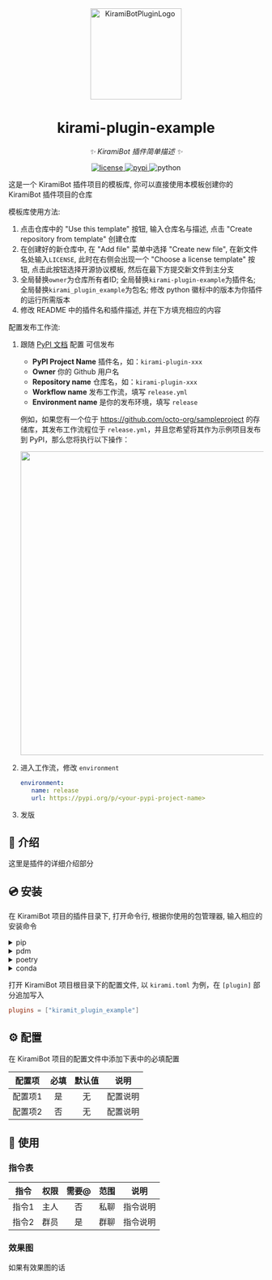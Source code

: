 <div align="center">
  <a href="#"><img src="https://kiramibot.dev/img/logo.svg" width="180" height="180" alt="KiramiBotPluginLogo"></a>
</div>

<div align="center">

# kirami-plugin-example

_✨ KiramiBot 插件简单描述 ✨_


<a href="./LICENSE">
    <img src="https://img.shields.io/github/license/owner/kirami-plugin-example.svg" alt="license">
</a>
<a href="https://pypi.python.org/pypi/kiramibot-plugin-example">
    <img src="https://img.shields.io/pypi/v/kirami-plugin-example.svg" alt="pypi">
</a>
<img src="https://img.shields.io/badge/python-3.10+-blue.svg" alt="python">

</div>

这是一个 KiramiBot 插件项目的模板库, 你可以直接使用本模板创建你的 KiramiBot 插件项目的仓库

模板库使用方法:
1. 点击仓库中的 "Use this template" 按钮, 输入仓库名与描述, 点击 "Create repository from template" 创建仓库
2. 在创建好的新仓库中, 在 "Add file" 菜单中选择 "Create new file", 在新文件名处输入`LICENSE`, 此时在右侧会出现一个 "Choose a license template" 按钮, 点击此按钮选择开源协议模板, 然后在最下方提交新文件到主分支
3. 全局替换`owner`为仓库所有者ID; 全局替换`kirami-plugin-example`为插件名; 全局替换`kirami_plugin_example`为包名; 修改 python 徽标中的版本为你插件的运行所需版本
4. 修改 README 中的插件名和插件描述, 并在下方填充相应的内容

配置发布工作流:
1. 跟随 [PyPI 文档](https://docs.pypi.org/trusted-publishers/) 配置 可信发布
   - **PyPI Project Name** 插件名，如：`kirami-plugin-xxx`
   - **Owner** 你的 Github 用户名
   - **Repository name** 仓库名，如：`kirami-plugin-xxx`
   - **Workflow name** 发布工作流，填写 `release.yml`
   - **Environment name** 是你的发布环境，填写 `release`
     
   例如，如果您有一个位于 https://github.com/octo-org/sampleproject 的存储库，其发布工作流程位于 `release.yml`，并且您希望将其作为示例项目发布到 PyPI，那么您将执行以下操作： 
   <div align="left">
     <img src="https://docs.pypi.org/assets/pending-publisher-form-filled.png" style="wight: 1000px; height: 600px"/>
   </div>

3. 进入工作流，修改 `environment`
   
   ```yaml
   environment:
      name: release
      url: https://pypi.org/p/<your-pypi-project-name>
   ```

4. 发版


## 📖 介绍

这里是插件的详细介绍部分

## 💿 安装

在 KiramiBot 项目的插件目录下, 打开命令行, 根据你使用的包管理器, 输入相应的安装命令

<details>
<summary>pip</summary>
  
```bash
pip install kirami-plugin-example
```
</details>
<details>
<summary>pdm</summary>

```bash
pdm add kirami-plugin-example
```
</details>
<details>
<summary>poetry</summary>

```bash
poetry add kirami-plugin-example
```
</details>
<details>
<summary>conda</summary>

```bash
conda install kirami-plugin-example
```
</details>

打开 KiramiBot 项目根目录下的配置文件, 以 `kirami.toml` 为例，在 `[plugin]` 部分追加写入
```toml
plugins = ["kiramit_plugin_example"]
```

## ⚙️ 配置

在 KiramiBot 项目的配置文件中添加下表中的必填配置

| 配置项 | 必填 | 默认值 | 说明 |
|:-----:|:----:|:----:|:----:|
| 配置项1 | 是 | 无 | 配置说明 |
| 配置项2 | 否 | 无 | 配置说明 |

## 🎉 使用
### 指令表
| 指令 | 权限 | 需要@ | 范围 | 说明 |
|:-----:|:----:|:----:|:----:|:----:|
| 指令1 | 主人 | 否 | 私聊 | 指令说明 |
| 指令2 | 群员 | 是 | 群聊 | 指令说明 |
### 效果图
如果有效果图的话

